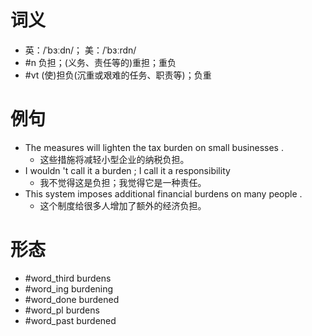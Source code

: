 # 词义
- 英：/ˈbɜːdn/； 美：/ˈbɜːrdn/
- #n 负担；(义务、责任等的)重担；重负
- #vt (使)担负(沉重或艰难的任务、职责等)；负重
# 例句
- The measures will lighten the tax burden on small businesses .
	- 这些措施将减轻小型企业的纳税负担。
- I wouldn 't call it a burden ; I call it a responsibility
	- 我不觉得这是负担；我觉得它是一种责任。
- This system imposes additional financial burdens on many people .
	- 这个制度给很多人增加了额外的经济负担。
# 形态
- #word_third burdens
- #word_ing burdening
- #word_done burdened
- #word_pl burdens
- #word_past burdened
